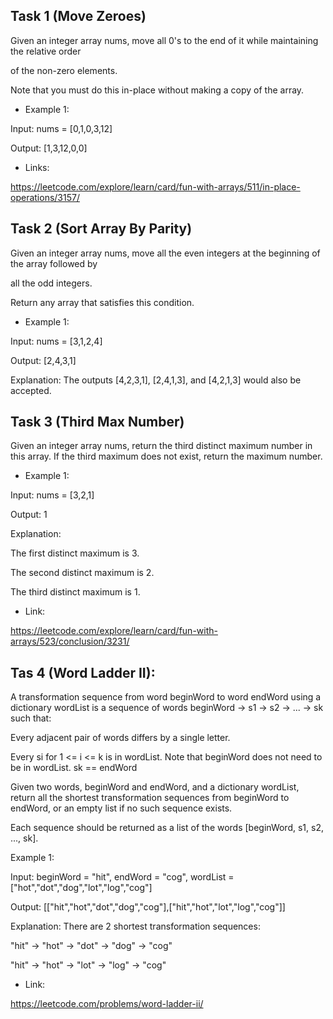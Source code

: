 ## Task 1 (Move Zeroes)

Given an integer array nums, move all 0's to the end of it while maintaining the relative order

of the non-zero elements.

Note that you must do this in-place without making a copy of the array.

 
* Example 1:

Input: nums = [0,1,0,3,12]

Output: [1,3,12,0,0]

* Links:

https://leetcode.com/explore/learn/card/fun-with-arrays/511/in-place-operations/3157/ 

## Task 2 (Sort Array By Parity)

Given an integer array nums, move all the even integers at the beginning of the array followed by 

all the odd integers.

Return any array that satisfies this condition.

* Example 1:

Input: nums = [3,1,2,4]

Output: [2,4,3,1]

Explanation: The outputs [4,2,3,1], [2,4,1,3], and [4,2,1,3] would also be accepted.

## Task 3 (Third Max Number)

Given an integer array nums, return the third distinct maximum number in this array. If the third maximum does not exist, return the maximum number.

* Example 1:

Input: nums = [3,2,1]

Output: 1

Explanation:

The first distinct maximum is 3.

The second distinct maximum is 2.

The third distinct maximum is 1.

* Link:

https://leetcode.com/explore/learn/card/fun-with-arrays/523/conclusion/3231/ 


## Tas 4 (Word Ladder II):

A transformation sequence from word beginWord to word endWord using a dictionary wordList is a sequence of words beginWord -> s1 -> s2 -> ... -> sk such that:

Every adjacent pair of words differs by a single letter.

Every si for 1 <= i <= k is in wordList. Note that beginWord does not need to be in wordList.
sk == endWord

Given two words, beginWord and endWord, and a dictionary wordList, return all the shortest transformation sequences from beginWord to endWord, or an empty list if no such sequence exists.
 
Each sequence should be returned as a list of the words [beginWord, s1, s2, ..., sk].

 

Example 1:

Input: beginWord = "hit", endWord = "cog", wordList = ["hot","dot","dog","lot","log","cog"]

Output: [["hit","hot","dot","dog","cog"],["hit","hot","lot","log","cog"]]

Explanation: There are 2 shortest transformation sequences:

"hit" -> "hot" -> "dot" -> "dog" -> "cog"

"hit" -> "hot" -> "lot" -> "log" -> "cog"

* Link:

https://leetcode.com/problems/word-ladder-ii/